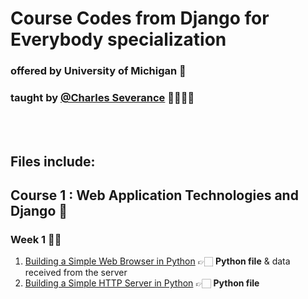 # Course Codes from **Django for Everybody** specialization

### offered by **University of Michigan** 🏫

### taught by **[@Charles Severance](https://github.com/csev)** 👨🏻‍🏫👑

<br>
<br>

## Files include:

## Course 1 : **Web Application Technologies and Django** 🤨

### Week 1 👶🏻

1. [Building a Simple Web Browser in Python](SimpleWebBrowserPy) 👉🏻 **Python file** & data received from the server
2. [Building a Simple HTTP Server in Python](SimpleHTTPServerPy) 👉🏻 **Python file**
